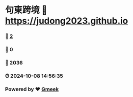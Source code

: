 # 句東跨境 :link: https://judong2023.github.io 
### :page_facing_up: [2](https://judong2023.github.io/tag.html) 
### :speech_balloon: 0 
### :hibiscus: 2036 
### :alarm_clock: 2024-10-08 14:56:35 
### Powered by :heart: [Gmeek](https://github.com/Meekdai/Gmeek)
